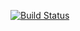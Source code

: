 

[![Build Status](https://travis-ci.org/henrima/ratebeer.svg)](https://travis-ci.org/henrima/ratebeer)